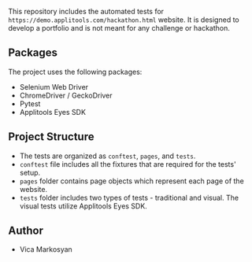 This repository includes the automated tests for `https://demo.applitools.com/hackathon.html` website.
It is designed to develop a portfolio and is not meant for any challenge or hackathon.

## Packages

The project uses the following packages:
* Selenium Web Driver
* ChromeDriver / GeckoDriver
* Pytest
* Applitools Eyes SDK


## Project Structure

* The tests are organized as `conftest`, `pages`, and `tests`.  
* `conftest` file includes all the fixtures that are required for the tests' setup.
* `pages` folder contains page objects which represent each page of the website.
* `tests` folder includes two types of tests - traditional and visual. The visual tests utilize Applitools Eyes SDK.

## Author
* Vica Markosyan